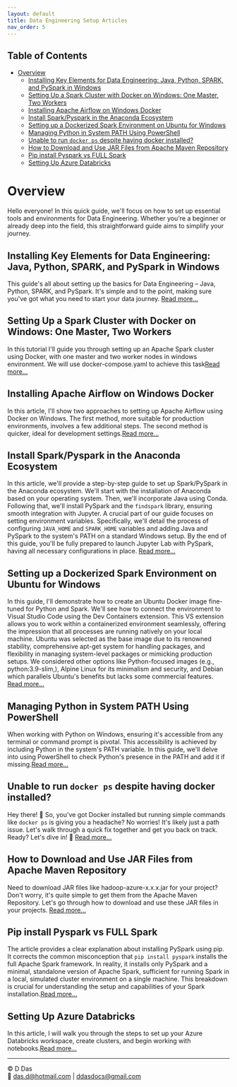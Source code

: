 ```yaml
---
layout: default
title: Data Engineering Setup Articles
nav_order: 5
---
```


## Table of Contents
- [Overview](#overview)
  - [Installing Key Elements for Data Engineering: Java, Python, SPARK, and PySpark in Windows](#installing-key-elements-for-data-engineering-java-python-spark-and-pyspark-in-windows)
  - [Setting Up a Spark Cluster with Docker on Windows: One Master, Two Workers](#setting-up-a-spark-cluster-with-docker-on-windows-one-master-two-workers)
  - [Installing Apache Airflow on Windows Docker](#installing-apache-airflow-on-windows-docker)
  - [Install Spark/Pyspark in the Anaconda Ecosystem](#install-sparkpyspark-in-the-anaconda-ecosystem)
  - [Setting up a Dockerized Spark Environment on Ubuntu for Windows](#setting-up-a-dockerized-spark-environment-on-ubuntu-for-windows)
  - [Managing Python in System PATH Using PowerShell](#managing-python-in-system-path-using-powershell)
  - [Unable to run `docker ps` despite having docker installed?](#unable-to-run-docker-ps-despite-having-docker-installed)
  - [How to Download and Use JAR Files from Apache Maven Repository](#how-to-download-and-use-jar-files-from-apache-maven-repository)
  - [Pip install Pyspark vs FULL Spark](#pip-install-pyspark-vs-full-spark)
  - [Setting Up Azure Databricks](#setting-up-azure-databricks)

# Overview

Hello everyone! In this quick guide, we'll focus on how to set up essential tools and environments for Data Engineering. Whether you're a beginner or already deep into the field, this straightforward guide aims to simplify your journey.

## Installing Key Elements for Data Engineering: Java, Python, SPARK, and PySpark in Windows

This guide's all about setting up the basics for Data Engineering – Java, Python, SPARK, and PySpark. It's simple and to the point, making sure you've got what you need to start your data journey. [Read more...](articles/Misc/InstallPythonPysparkSparkWin/JavaPythonSparkPysparkInstall.html)

## Setting Up a Spark Cluster with Docker on Windows: One Master, Two Workers
In this tutorial I'll guide you through setting up an Apache Spark cluster using Docker, with one master and two worker nodes in windows environment. We will use docker-compose.yaml to achieve this task[Read more...](articles/Misc/SparkDocker/SparkDockerSetup.html)

## Installing Apache Airflow on Windows Docker
In this article, I'll show two approaches to setting up Apache Airflow using Docker on Windows. The first method, more suitable for production environments, involves a few additional steps. The second method is quicker, ideal for development settings.[Read more...](articles/Misc/AirflowDocker/Setup.html)

## Install Spark/Pyspark in the Anaconda Ecosystem

In this article, we'll provide a step-by-step guide to set up Spark/PySpark in the Anaconda ecosystem. We'll start with the installation of Anaconda based on your operating system. Then, we'll incorporate Java using Conda. Following that, we'll install PySpark and the `findspark` library, ensuring smooth integration with Jupyter. A crucial part of our guide focuses on setting environment variables. Specifically, we'll detail the process of configuring `JAVA_HOME` and `SPARK_HOME` variables and adding Java and PySpark to the system's PATH on a standard Windows setup. By the end of this guide, you'll be fully prepared to launch Jupyter Lab with PySpark, having all necessary configurations in place. [Read more...](link_to_article3.html)


## Setting up a Dockerized Spark Environment on Ubuntu for Windows

In this guide, I'll demonstrate how to create an Ubuntu Docker image fine-tuned for Python and Spark. We'll see how to connect the environment to Visual Studio Code using the Dev Containers extension. This VS extension allows you to work within a containerized environment seamlessly, offering the impression that all processes are running natively on your local machine. Ubuntu was selected as the base image due to its renowned stability, comprehensive apt-get system for handling packages, and flexibility in managing system-level packages or mimicking production setups. We considered other options like Python-focused images (e.g.,  python:3.9-slim,), Alpine Linux for its minimalism and security, and Debian which parallels Ubuntu's benefits but lacks some commercial features. [Read more...](link_to_article3.html)

## Managing Python in System PATH Using PowerShell

When working with Python on Windows, ensuring it's accessible from any terminal or command prompt is pivotal. This accessibility is achieved by including Python in the system's PATH variable. In this guide, we'll delve into using PowerShell to check Python's presence in the PATH and add it if missing.[Read more...](link_to_article3.html)

## Unable to run `docker ps` despite having docker installed?

Hey there! 🌟 So, you've got Docker installed but running simple commands like `docker ps` is giving you a headache? No worries! It's likely just a path issue. Let's walk through a quick fix together and get you back on track. Ready? Let's dive in! 🚀 [Read more...](articles/Misc/Running_docker_ps/how_to.html)

## How to Download and Use JAR Files from Apache Maven Repository

Need to download JAR files like hadoop-azure-x.x.x.jar for your project? Don't worry, it's quite simple to get them from the Apache Maven Repository. Let's go through how to download and use these JAR files in your projects. [Read more...](articles/Misc/download_hadoop_jars/howto.html)

## Pip install Pyspark vs FULL Spark

The article provides a clear explanation about installing PySpark using pip. It corrects the common misconception that `pip install pyspark` installs the full Apache Spark framework. In reality, it installs only PySpark and a minimal, standalone version of Apache Spark, sufficient for running Spark in a local, simulated cluster environment on a single machine. This breakdown is crucial for understanding the setup and capabilities of your Spark installation.[Read more...](articles/Misc/Pyspark_And_Spark/PysparkIsNotFullSpark.html)

## Setting Up Azure Databricks

In this article, I will walk you through the steps to set up your Azure Databricks workspace, create clusters, and begin working with notebooks.[Read more...](articles/AzureDE/dbrk_setup/1_Setup-Azure-Databricks.html)

---

© D Das  
📧 [das.d@hotmail.com](mailto:das.d@hotmail.com) | [ddasdocs@gmail.com](mailto:ddasdocs@gmail.com)
